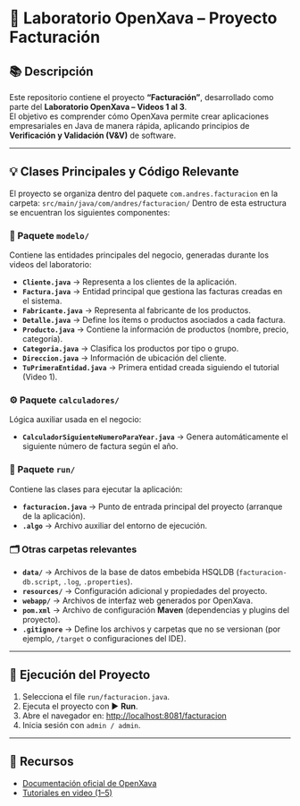 # 🧾 Laboratorio OpenXava – Proyecto Facturación

## 📚 Descripción
Este repositorio contiene el proyecto **“Facturación”**, desarrollado como parte del **Laboratorio OpenXava – Videos 1 al 3**.  
El objetivo es comprender cómo OpenXava permite crear aplicaciones empresariales en Java de manera rápida, aplicando principios de **Verificación y Validación (V&V)** de software.

---

## 💡 Clases Principales y Código Relevante

El proyecto se organiza dentro del paquete `com.andres.facturacion` en la carpeta: `src/main/java/com/andres/facturacion/`
Dentro de esta estructura se encuentran los siguientes componentes:

### 🧱 Paquete `modelo/`
Contiene las entidades principales del negocio, generadas durante los videos del laboratorio:
- **`Cliente.java`** → Representa a los clientes de la aplicación.  
- **`Factura.java`** → Entidad principal que gestiona las facturas creadas en el sistema.  
- **`Fabricante.java`** → Representa al fabricante de los productos.
- **`Detalle.java`** → Define los ítems o productos asociados a cada factura.  
- **`Producto.java`** → Contiene la información de productos (nombre, precio, categoría).  
- **`Categoria.java`** → Clasifica los productos por tipo o grupo.  
- **`Direccion.java`** → Información de ubicación del cliente.  
- **`TuPrimeraEntidad.java`** → Primera entidad creada siguiendo el tutorial (Video 1).

### ⚙️ Paquete `calculadores/`
Lógica auxiliar usada en el negocio:
- **`CalculadorSiguienteNumeroParaYear.java`** → Genera automáticamente el siguiente número de factura según el año.

### 🚀 Paquete `run/`
Contiene las clases para ejecutar la aplicación:
- **`facturacion.java`** → Punto de entrada principal del proyecto (arranque de la aplicación).  
- **`.algo`** → Archivo auxiliar del entorno de ejecución.

### 🗂️ Otras carpetas relevantes
- **`data/`** → Archivos de la base de datos embebida HSQLDB (`facturacion-db.script`, `.log`, `.properties`).  
- **`resources/`** → Configuración adicional y propiedades del proyecto.  
- **`webapp/`** → Archivos de interfaz web generados por OpenXava.  
- **`pom.xml`** → Archivo de configuración **Maven** (dependencias y plugins del proyecto).  
- **`.gitignore`** → Define los archivos y carpetas que no se versionan (por ejemplo, `/target` o configuraciones del IDE).

---

## 🧪 Ejecución del Proyecto
1. Selecciona el file `run/facturacion.java`.  
2. Ejecuta el proyecto con ▶️ **Run**.  
3. Abre el navegador en: [http://localhost:8081/facturacion](http://localhost:8081/facturacion)
4. Inicia sesión con `admin / admin`.

---

## 🔗 Recursos
- [Documentación oficial de OpenXava](https://www.openxava.org/OpenXavaDoc/docs/index_es.html)
- [Tutoriales en video (1–5)](https://www.youtube.com/playlist?list=PL60bTC1NPyZ7H3cWU2BW9gnyThLpnkgH8)

